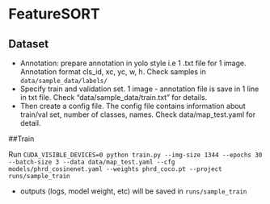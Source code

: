 # FeatureSORT



## Dataset 

- Annotation: prepare annotation in  yolo style i.e 1 .txt file for 1 image. Annotation format cls_id, xc, yc, w, h. Check samples in `data/sample_data/labels/`
- Specify train and validation set. 1 image - annotation file is save in 1 line in txt file. Check “data/sample_data/train.txt” for details.
- Then create a config file. The config file contains information about train/val set, number of classes, names. Check data/map_test.yaml for detail.

##Train

Run `CUDA_VISIBLE_DEVICES=0 python train.py --img-size 1344 --epochs 30 --batch-size 3 --data data/map_test.yaml --cfg models/phrd_cosinenet.yaml --weights phrd_coco.pt --project runs/sample_train`
 - outputs (logs, model weight, etc) will be saved in `runs/sample_train`
